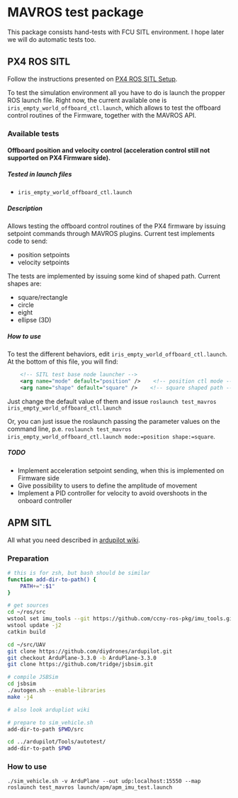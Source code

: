 MAVROS test package
===================

This package consists hand-tests with FCU SITL environment.
I hope later we will do automatic tests too.

PX4 ROS SITL
------------
Follow the instructions presented on [PX4 ROS SITL Setup][px4-sitl-wiki].

To test the simulation environment all you have to do is launch the propper ROS launch file. Right now, the current available one is `iris_empty_world_offboard_ctl.launch`, which allows to test the offboard control routines of the Firmware, together with the MAVROS API.

### Available tests

#### Offboard position and velocity control (acceleration control still not supported on PX4 Firmware side).

##### Tested in launch files

- `iris_empty_world_offboard_ctl.launch`

##### Description

Allows testing the offboard control routines of the PX4 firmware by issuing setpoint commands through MAVROS plugins. Current test implements code to send:

- position setpoints
- velocity setpoints

The tests are implemented by issuing some kind of shaped path. Current shapes are:

- square/rectangle
- circle
- eight
- ellipse (3D)

##### How to use

To test the different behaviors, edit `iris_empty_world_offboard_ctl.launch`. At the bottom of this file, you will find:

```xml
	<!-- SITL test base node launcher -->
    <arg name="mode" default="position" />    <!-- position ctl mode -->
    <arg name="shape" default="square" />    <!-- square shaped path -->
```

Just change the default value of them and issue `roslaunch test_mavros iris_empty_world_offboard_ctl.launch`

Or, you can just issue the roslaunch passing the parameter values on the command line, p.e. `roslaunch test_mavros iris_empty_world_offboard_ctl.launch mode:=position shape:=square`.

##### TODO

- Implement acceleration setpoint sending, when this is implemented on Firmware side
- Give possibility to users to define the amplitude of movement
- Implement a PID controller for velocity to avoid overshoots in the onboard controller



APM SITL
--------

All what you need described in [ardupilot wiki][apm-sitl-wiki].


### Preparation

```sh
# this is for zsh, but bash should be similar
function add-dir-to-path() {
    PATH+=":$1"
}

# get sources
cd ~/ros/src
wstool set imu_tools --git https://github.com/ccny-ros-pkg/imu_tools.git -v indigo
wstool update -j2
catkin build

cd ~/src/UAV
git clone https://github.com/diydrones/ardupilot.git
git checkout ArduPlane-3.3.0 -b ArduPlane-3.3.0
git clone https://github.com/tridge/jsbsim.git

# compile JSBSim
cd jsbsim
./autogen.sh --enable-libraries
make -j4

# also look ardupliot wiki

# prepare to sim_vehicle.sh
add-dir-to-path $PWD/src

cd ../ardupilot/Tools/autotest/
add-dir-to-path $PWD
```


### How to use

```
./sim_vehicle.sh -v ArduPlane --out udp:localhost:15550 --map
roslaunch test_mavros launch/apm/apm_imu_test.launch
```


[apm-sitl-wiki]: http://dev.ardupilot.com/wiki/simulation-2/sitl-simulator-software-in-the-loop/setting-up-sitl-on-linux/
[px4-sitl-wiki]: https://pixhawk.org/dev/ros/sitl
